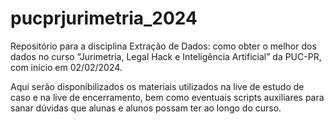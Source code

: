 
<!-- README.md is generated from README.Rmd. Please edit that file -->

# pucprjurimetria_2024

Repositório para a disciplina Extração de Dados: como obter o melhor dos
dados no curso “Jurimetria, Legal Hack e Inteligência Artificial” da
PUC-PR, com início em 02/02/2024.

Aqui serão disponibilizados os materiais utilizados na live de estudo de
caso e na live de encerramento, bem como eventuais scripts auxiliares
para sanar dúvidas que alunas e alunos possam ter ao longo do curso.
